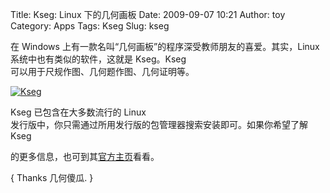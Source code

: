 Title: Kseg: Linux 下的几何画板
Date: 2009-09-07 10:21
Author: toy
Category: Apps
Tags: Kseg
Slug: kseg

在 Windows 上有一款名叫“几何画板”的程序深受教师朋友的喜爱。其实，Linux  
系统中也有类似的软件，这就是 Kseg。Kseg  
可以用于尺规作图、几何题作图、几何证明等。

[![Kseg](http://i.linuxtoy.org/images/2009/09/kseg-thumb.png)](http://i.linuxtoy.org/images/2009/09/kseg.png)

Kseg 已包含在大多数流行的 Linux  
发行版中，你只需通过所用发行版的包管理器搜索安装即可。如果你希望了解
Kseg  

的更多信息，也可到其[官方主页](http://www.mit.edu/~ibaran/kseg.html)看看。

{ Thanks 几何傻瓜. }
